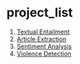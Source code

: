 # project_list
1. [Textual Entailment](https://github.com/saaltech/saal-datascience-textual-entailment)
1. [Article Extraction](https://github.com/saaltech/saal-datascience-article-extraction)
1. [Sentiment Analysis](https://github.com/saaltech/saal-sentiment-analysis)
1. [Violence Detection](https://github.com/saaltech/saalm_violence_detection)

